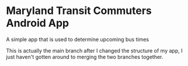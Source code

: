 Maryland Transit Commuters Android App
==========
A simple app that is used to determine upcoming bus times

This is actually the main branch after I changed the structure of my app, I just haven't gotten around to merging the two branches together.
